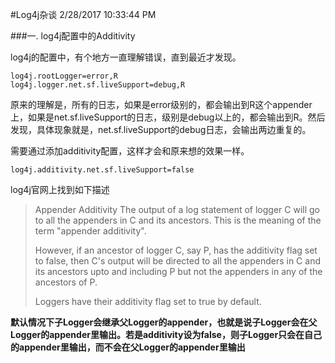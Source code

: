 #Log4j杂谈
2/28/2017 10:33:44 PM 

###一. log4j配置中的Additivity

log4j的配置中，有个地方一直理解错误，直到最近才发现。

    log4j.rootLogger=error,R
	log4j.logger.net.sf.liveSupport=debug,R

原来的理解是，所有的日志，如果是error级别的，都会输出到R这个appender上，如果是net.sf.liveSupport的日志，级别是debug以上的，都会输出到R。然后发现，具体现象就是，net.sf.liveSupport的debug日志，会输出两边重复的。

需要通过添加additivity配置，这样才会和原来想的效果一样。

	log4j.additivity.net.sf.liveSupport=false

log4j官网上找到如下描述

> Appender Additivity
> The output of a log statement of logger C will go to all the appenders in C and its ancestors. This is the meaning of the term "appender additivity".
> 
> However, if an ancestor of logger C, say P, has the additivity flag set to false, then C's output will be directed to all the appenders in C and its ancestors upto and including P but not the appenders in any of the ancestors of P.
> 
> Loggers have their additivity flag set to true by default.

**默认情况下子Logger会继承父Logger的appender，也就是说子Logger会在父Logger的appender里输出。若是additivity设为false，则子Logger只会在自己的appender里输出，而不会在父Logger的appender里输出**